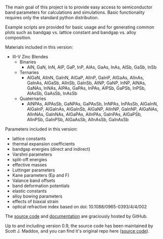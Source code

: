The main goal of this project is to provide easy access to semiconductor
band parameters for calculations and simulations. Basic functionality
requires only the standard python distribution.

Example scripts are provided for basic usage and for generating common
plots such as bandgap vs. lattice constant and bandgap vs. alloy
composition.

Materials included in this version:
- III-V Zinc Blendes
    - Binaries
        - AlN, GaN, InN,
          AlP, GaP, InP,
          AlAs, GaAs, InAs,
          AlSb, GaSb, InSb
    - Ternaries
        - AlGaN, AlInN, GaInN,
          AlGaP, AlInP, GaInP,
          AlGaAs, AlInAs, GaInAs,
          AlGaSb, AlInSb, GaInSb,
          AlNP, GaNP, InNP,
          AlNAs, GaNAs, InNAs,
          AlPAs, GaPAs, InPAs,
          AlPSb, GaPSb, InPSb,
          AlAsSb, GaAsSb, InAsSb
    - Quaternaries
        - AlNPAs, AlPAsSb,
          GaNPAs, GaPAsSb,
          InNPAs, InPAsSb,
          AlGaInN, AlGaInP, AlGaInAs, AlGaInSb,
          AlGaNP, AlInNP, GaInNP,
          AlGaNAs, AlInNAs, GaInNAs,
          AlGaPAs, AlInPAs, GaInPAs,
          AlGaPSb, AlInPSb, GaInPSb,
          AlGaAsSb, AlInAsSb, GaInAsSb

Parameters included in this version:
- lattice constants
- thermal expansion coefficients
- bandgap energies (direct and indirect)
- Varshni parameters
- split-off energies
- effective masses
- Luttinger parameters
- Kane parameters (Ep and F)
- Valance band offsets
- band deformation potentials
- elastic constants
- alloy bowing parameters
- effects of biaxial strain
- optical refractive index based on doi: 10.1088/0965-0393/4/4/002

The [source code](https://github.com/duarte-jfs/openbandparams/tree/gh-pages) and [documentation](http://scott-maddox.github.io/openbandparams) are graciously hosted by GitHub.


Up to and including version 0.9, the source code has been maintained by Scott J. Maddox, and you can find it's original repo here ([source code](http://github.com/scott-maddox/openbandparams)).